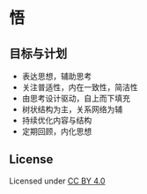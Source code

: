 # 悟

## 目标与计划

- 表达思想，辅助思考
- 关注普适性，内在一致性，简洁性
- 由思考设计驱动，自上而下填充
- 树状结构为主，关系网络为辅
- 持续优化内容与结构
- 定期回顾，内化思想

## License

Licensed under [CC BY 4.0](https://creativecommons.org/licenses/by/4.0/)
